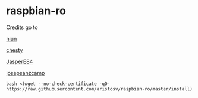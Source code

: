 # raspbian-ro

Credits go to

[niun](https://gist.github.com/niun/34c945d70753fc9e2cc7)

[chesty](https://github.com/chesty/overlayroot)

[JasperE84](https://github.com/JasperE84/root-ro)

[josepsanzcamp](https://github.com/josepsanzcamp/root-ro)

```
bash <(wget --no-check-certificate -qO- https://raw.githubusercontent.com/aristosv/raspbian-ro/master/install)
```
